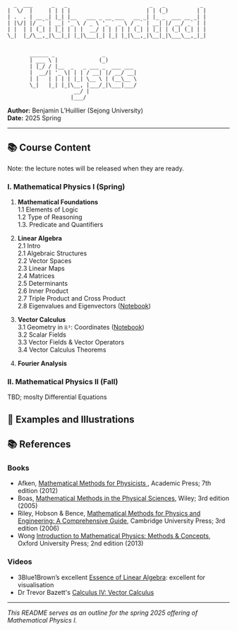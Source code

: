       _  ___      _   _                          _   _           _  
    |  \/  |     | | | |                        | | (_)         | |  
    | .  . | __ _| |_| |__   ___ _ __ ___   __ _| |_ _  ___ __ _| |  
    | |\/| |/ _` | __| '_ \ / _ \ '_ ` _ \ / _` | __| |/ __/ _` | |  
    | |  | | (_| | |_| | | |  __/ | | | | | (_| | |_| | (_| (_| | |  
    \_|  |_/\__,_|\__|_| |_|\___|_| |_| |_|\__,_|\__|_|\___\__,_|_|  
                                                                 
                                                                 
           ______ _               _                            
           | ___ \ |             (_)                           
           | |_/ / |__  _   _ ___ _  ___ ___                   
           |  __/| '_ \| | | / __| |/ __/ __|                  
           | |   | | | | |_| \__ \ | (__\__ \                  
           \_|   |_| |_|\__, |___/_|\___|___/                  
                         __/ |                                 
                        |___/                                                                                                                                              
                                                                                                                           

**Author:** Benjamin L’Huillier (Sejong University)  
**Date:** 2025 Spring  

---

## 📚 Course Content

Note: the lecture notes will be released when they are ready. 

### I. Mathematical Physics I (Spring)  

1. **Mathematical Foundations**  
   1.1 Elements of Logic  
   1.2 Type of Reasoning  
   1.3. Predicate and Quantifiers  
2. **Linear Algebra**   
   2.1 Intro  
   2.1 Algebraic Structures  
   2.2 Vector Spaces  
   2.3 Linear Maps  
   2.4 Matrices  
   2.5 Determinants  
   2.6 Inner Product  
   2.7 Triple Product and Cross Product  
   2.8 Eigenvalues and Eigenvectors  ([Notebook](Examples/I_Linear_Algebra/13_eigenspace.ipynb))  
3. **Vector Calculus**  
   3.1 Geometry in `ℝ³`: Coordinates  ([Notebook](Examples/II_Vector_Calculus/16_coordinates.ipynb))   
   3.2 Scalar Fields  
   3.3 Vector Fields & Vector Operators  
   3.4 Vector Calculus Theorems  

4. **Fourier Analysis**  

### II. Mathematical Physics II (Fall)  
 
 TBD; moslty Differential Equations  

## 🎨 Examples and Illustrations 



## 📚 References

### Books
* Afken, [Mathematical Methods for Physicists ](https://www.amazon.com/Mathematical-Methods-Physicists-Comprehensive-Guide/dp/0123846544/ref=monarch_sidesheet_title), Academic Press; 7th edition (2012)
* Boas, [Mathematical Methods in the Physical Sciences](https://www.amazon.com/Mathematical-Methods-Physical-Sciences-Mary/dp/0471365807/ref=monarch_sidesheet_title), Wiley; 3rd edition (2005)
* Riley, Hobson & Bence, [Mathematical Methods for Physics and Engineering: A Comprehensive Guide](https://www.amazon.com/Mathematical-Methods-Physics-Engineering-Comprehensive/dp/0521679710), Cambridge University Press; 3rd edition (2006)
* Wong [Introduction to Mathematical Physics: Methods & Concepts](https://www.amazon.com/Introduction-Mathematical-Physics-Methods-Concepts/dp/0199641390/ref=monarch_sidesheet_title), Oxford University Press; 2nd edition (2013)

### Videos
* 3Blue1Brown’s excellent [Essence of Linear Algebra](https://www.youtube.com/playlist?list=PLZHQObOWTQDPD3MizzM2xVFitgF8hE_ab): excellent for visualisation
* Dr Trevor Bazett's [Calculus IV: Vector Calculus](https://www.youtube.com/playlist?list=PLHXZ9OQGMqxfW0GMqeUE1bLKaYor6kbHa)

---

*This README serves as an outline for the spring 2025 offering of Mathematical Physics I.*  
